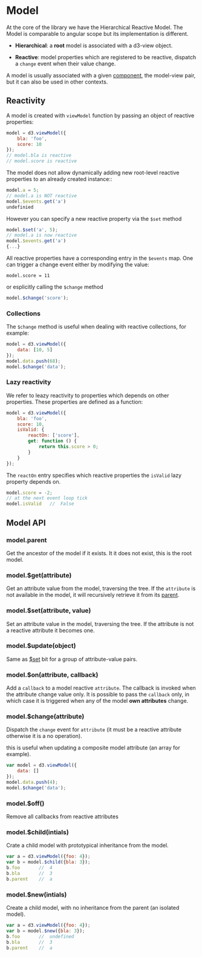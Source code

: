 # Model

At the core of the library we have the Hierarchical Reactive Model.
The Model is comparable to angular scope but its implementation is different.

* **Hierarchical**: a **root** model is associated with a d3-view object.

* **Reactive**: model properties which are registered to be reactive, dispatch a ``change`` event when their value change.

A model is usually associated with a given [component][], the model-view pair, but it can also be used in other contexts.

## Reactivity

A model is created with ``viewModel`` function by passing an object of reactive
properties:
```javascript
model = d3.viewModel({
    bla: 'foo',
    score: 10
});
// model.bla is reactive
// model.score is reactive
```
The model does not allow dynamically adding new root-level reactive properties
to an already created instance::
```javascript
model.a = 5;
// model.a is NOT reactive
model.$events.get('a')
undefinied
```
However you can specify a new reactive property via the ``$set`` method
```javascript
model.$set('a', 5);
// model.a is now reactive
model.$events.get('a')
{...}
```
All reactive properties have a corresponding entry in the ``$events`` map.
One can trigger a change event either by modifying the value:
```javsacript
model.score = 11
```
or esplicitly calling the ``$change`` method
```javascript
model.$change('score');
```

### Collections
The ``$change`` method is useful when dealing with reactive collections, for example:
```javascript
model = d3.viewModel({
    data: [10, 5]
});
model.data.push(68);
model.$change('data');
```

### Lazy reactivity

We refer to leazy reactivity to properties which depends on other properties.
These properties are defined as a function:
```javascript
model = d3.viewModel({
    bla: 'foo',
    score: 10,
    isValid: {
        reactOn: ['score'],
        get: function () {
            return this.score > 0;
        }
    }
});
```
The ``reactOn`` entry specifies which reactive properties
the ``isValid`` lazy property depends on.
```javascript
model.score = -2;
// at the next event loop tick
model.isValid   //  False
```
## Model API

### model.parent

Get the ancestor of the model if it exists. It it does not exist, this is the root model.

### model.$get(attribute)

Get an attribute value from the model, traversing the tree. If the ``attribute`` is not available in the model,
it will recursively retrieve it from its [parent](#modelparent).

### model.$set(attribute, value)

Set an attribute value in the model, traversing the tree. If the attribute is not
a reactive attribute it becomes one.

### model.$update(object)

Same as [$set]() bit for a group of attribute-value pairs.

### model.$on(attribute, callback)

Add a ``callback`` to a model reactive ``attribute``. The callback is invoked when
the attribute change value only. It is possible to pass the ``callback`` only, in which case it is triggered when any of the model **own attributes** change.

### model.$change(attribute)

Dispatch the ``change`` event for ``attribute`` (it must be a reactive attribute otherwise it is a no operation).

this is useful when updating a composite model attribute (an array for example).
```javascript
var model = d3.viewModel({
    data: []
});
model.data.push(4);
model.$change('data');
```

### model.$off()

Remove all callbacks from reactive attributes

### model.$child(intials)

Crate a child model with prototypical inheritance from the model.
```javascript
var a = d3.viewModel({foo: 4});
var b = model.$child({bla: 3});
b.foo       //  4
b.bla       //  3
b.parent    //  a
```
### model.$new(intials)

Create a child model, with no inheritance from the parent (an isolated model).
```javascript
var a = d3.viewModel({foo: 4});
var b = model.$new({bla: 3});
b.foo       //  undefined
b.bla       //  3
b.parent    //  a
```

[component]: ./component.md
